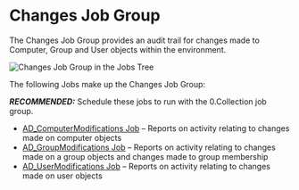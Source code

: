 # Changes Job Group

The Changes Job Group provides an audit trail for changes made to Computer, Group and User objects
within the environment.

![Changes Job Group in the Jobs Tree](/img/product_docs/accessanalyzer/admin/hostmanagement/jobstree.webp)

The following Jobs make up the Changes Job Group:

**_RECOMMENDED:_** Schedule these jobs to run with the 0.Collection job group.

- [AD_ComputerModifications Job](/docs/accessanalyzer/12.0/solutions/active-directory/activity/changes/ad_computermodifications.md) – Reports on activity relating to
  changes made on computer objects
- [AD_GroupModifications Job](/docs/accessanalyzer/12.0/solutions/active-directory/activity/changes/ad_groupmodifications.md) – Reports on activity relating to changes
  made on a group objects and changes made to group membership
- [AD_UserModifications Job](/docs/accessanalyzer/12.0/solutions/active-directory/activity/changes/ad_usermodifications.md) – Reports on activity relating to changes made
  on user objects
